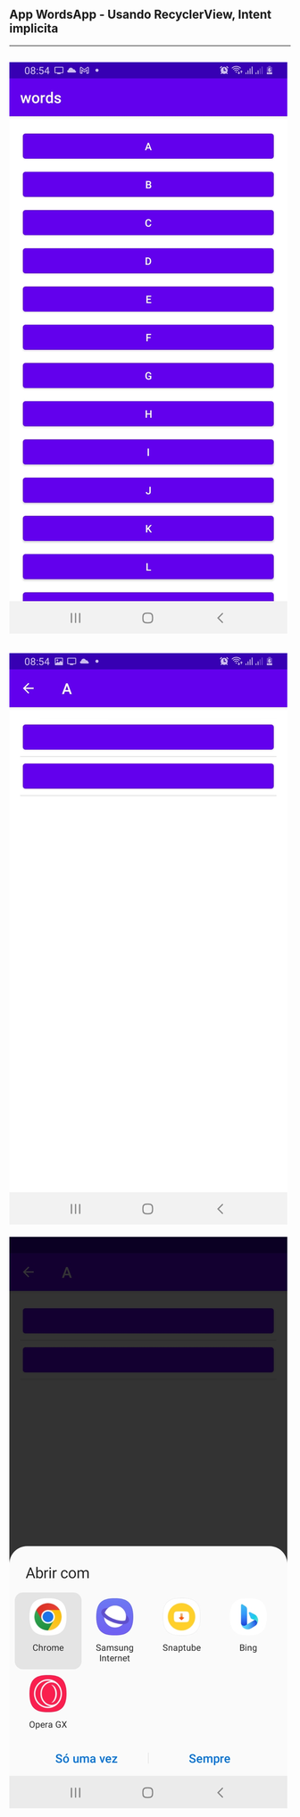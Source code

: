 ## App WordsApp - Usando RecyclerView, Intent implicita
-----
![screen](https://github.com/DanMarzo/WordsApp-PM/blob/main/imgs/wordasppum.jpg)
-----
![screen](https://github.com/DanMarzo/WordsApp-PM/blob/main/imgs/wordSecond.jpg)
-----
![screen](https://github.com/DanMarzo/WordsApp-PM/blob/main/imgs/WordTerce.jpg)
